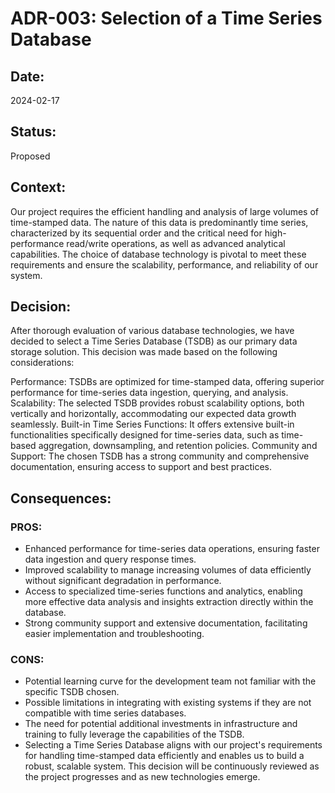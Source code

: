 # ADR-003: Selection of a Time Series Database
## Date:
2024-02-17

## Status:
Proposed

## Context:
Our project requires the efficient handling and analysis of large volumes of time-stamped data. The nature of this data is predominantly time series, characterized by its sequential order and the critical need for high-performance read/write operations, as well as advanced analytical capabilities. The choice of database technology is pivotal to meet these requirements and ensure the scalability, performance, and reliability of our system.

## Decision:
After thorough evaluation of various database technologies, we have decided to select a Time Series Database (TSDB) as our primary data storage solution. This decision was made based on the following considerations:

Performance: TSDBs are optimized for time-stamped data, offering superior performance for time-series data ingestion, querying, and analysis.
Scalability: The selected TSDB provides robust scalability options, both vertically and horizontally, accommodating our expected data growth seamlessly.
Built-in Time Series Functions: It offers extensive built-in functionalities specifically designed for time-series data, such as time-based aggregation, downsampling, and retention policies.
Community and Support: The chosen TSDB has a strong community and comprehensive documentation, ensuring access to support and best practices.
## Consequences:
### PROS:
- Enhanced performance for time-series data operations, ensuring faster data ingestion and query response times.
- Improved scalability to manage increasing volumes of data efficiently without significant degradation in performance.
- Access to specialized time-series functions and analytics, enabling more effective data analysis and insights extraction directly within the database.
- Strong community support and extensive documentation, facilitating easier implementation and troubleshooting.
### CONS:
- Potential learning curve for the development team not familiar with the specific TSDB chosen.
- Possible limitations in integrating with existing systems if they are not compatible with time series databases.
- The need for potential additional investments in infrastructure and training to fully leverage the capabilities of the TSDB.
- Selecting a Time Series Database aligns with our project's requirements for handling time-stamped data efficiently and enables us to build a robust, scalable system. This decision will be continuously reviewed as the project progresses and as new technologies emerge.